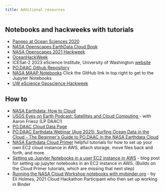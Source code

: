 ```yaml
---
title: Additional resources
---
```


## Notebooks and hackweeks with tutorials

- [Pangeo at Ocean Sciences 2020](https://github.com/pangeo-gallery/osm2020tutorial)
- [NASA Openscapes EarthData Cloud Book](https://github.com/NASA-Openscapes/earthdata-cloud-cookbook)
- [NASA Openscapes 2021 Hackweek](https://github.com/NASA-Openscapes/2021-Cloud-Hackathon)
- [OceanHackWeek](https://oceanhackweek.org)
- ICESat-2 2023 eScience Institute, University of Washington [website](https://icesat-2-2023.hackweek.io/)
- [PO.DAAC Github Repository](https://github.com/podaac)
- [NASA MAAP Notebooks](https://docs.maap-project.org/en/latest/science_examples.html) Click the GitHub link in top right to get to the Jupyter Notebooks
- [UW eScience Geoscience Hackweek](https://geosmart.hackweek.io/)

## How to

- [NASA Earthdata: How to Cloud](https://earthdata.nasa.gov/learn/user-resources/webinars-and-tutorials/how-to-cloud-for-earth-scientists)
- [USGS Eyes on Earth Podcast: Satellites and Cloud Computing ](https://www.usgs.gov/centers/eros/science/eyes-earth-episode-58-satellites-and-cloud-computing?qt-science_center_objects=0#qt-science_center_objects) - with Aaron Friesz (LP DAAC!)
- [PO.DAAC Cloud Data Page](https://podaac.jpl.nasa.gov/cloud-datasets/about)
- [PO.DAAC Earthdata Webinar (Aug 2021): Surfing Ocean Data in the Cloud - The Beginner's Guide to PO.DAAC in the NASA Earthdata Cloud](https://podaac.jpl.nasa.gov/animations/Webinar_Surfing_Ocean_Data_in_the_Cloud_Beginners_Guide_PO.DAAC_NASA_Earthdata_Cloud)
- [NASA Earthdata Cloud Primer](https://earthdata.nasa.gov/learn/user-resources/webinars-and-tutorials/cloud-primer) helpful tutorials for how to set up your own EC2 cloud instance in AWS, attach storage, move files back and forth, and more. 
- [Setting up Jupyter Notebooks in a user EC2 instance in AWS](https://medium.com/@alexjsanchez/python-3-notebooks-on-aws-ec2-in-15-mostly-easy-steps-2ec5e662c6c6) - blog post for setting up jupyter notebooks in an EC2 instance in AWS. (Builds on the Cloud Primer tutorials, which are missing that next step)
- [Running the NASA Cloud Workshop notebooks with mybinder.org](https://github.com/eeholmes/jupyterhub) - by Eli Holmes, 2021 Cloud Hackathon Participant who then set up working in Binder

